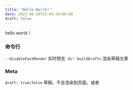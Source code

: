 ```yaml
---
title: "Hello World！"
date: 2023-06-29T23:04:35+08:00
draft: false
---
```

hello world！

### 命令行
`--disableFastRender` 实时预览
`-D/--buildDrafts` 渲染草稿文章

### Meta
`draft: true/false` 草稿，不会渲染到页面，或者  
